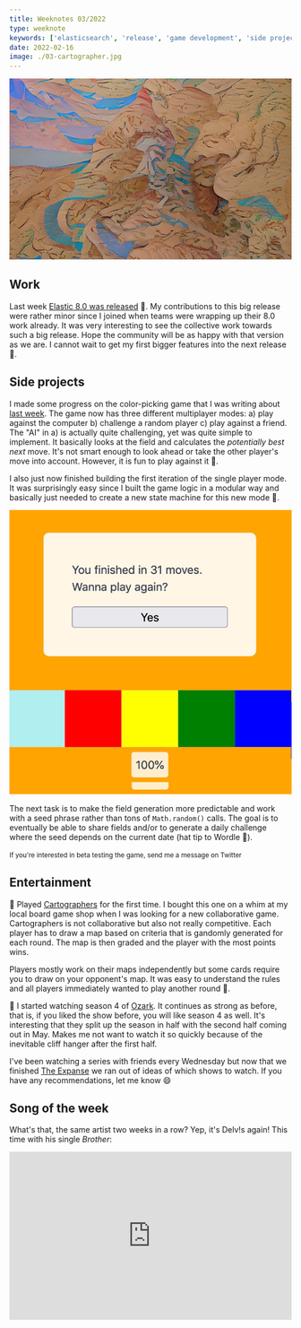 ```yaml
---
title: Weeknotes 03/2022
type: weeknote
keywords: ['elasticsearch', 'release', 'game development', 'side project', 'cartographers']
date: 2022-02-16
image: ./03-cartographer.jpg
---
```


![Cartographer art](./03-cartographer.jpg)

## Work

Last week [Elastic 8.0 was released](https://www.elastic.co/blog/whats-new-elastic-8-0-0) 🎉. My contributions to this big release were rather minor since I joined when teams were wrapping up their 8.0 work already. It was very interesting to see the collective work towards such a big release. Hope the community will be as happy with that version as we are. I cannot wait to get my first bigger features into the next release 🙌.

## Side projects

I made some progress on the color-picking game that I was writing about [last week](/weeknotes/2022/02). The game now has three different multiplayer modes: a) play against the computer b) challenge a random player c) play against a friend. The "AI" in a) is actually quite challenging, yet was quite simple to implement. It basically looks at the field and calculates the *potentially best next* move. It's not smart enough to look ahead or take the other player's move into account. However, it is fun to play against it 🤖.

I also just now finished building the first iteration of the single player mode. It was surprisingly easy since I built the game logic in a modular way and basically just needed to create a new state machine for this new mode 🎉.

![Single Player mode](./03-singleplayer.png)

The next task is to make the field generation more predictable and work with a seed phrase rather than tons of `Math.random()` calls. The goal is to eventually be able to share fields and/or to generate a daily challenge where the seed depends on the current date (hat tip to Wordle 👋).

<small>If you're interested in beta testing the game, send me a message on Twitter</small>


## Entertainment

🎲 Played [Cartographers](https://boardgamegeek.com/boardgame/263918/cartographers) for the first time. I bought this one on a whim at my local board game shop when I was looking for a new collaborative game. Cartographers is not collaborative but also not really competitive. Each player has to draw a map based on criteria that is gandomly generated for each round. The map is then graded and the player with the most points wins.

Players mostly work on their maps independently but some cards require you to draw on your opponent's map. It was easy to understand the rules and all players immediately wanted to play another round 🥳.

🍿 I started watching season 4 of [Ozark](https://en.wikipedia.org/wiki/Ozark_(TV_series)). It continues as strong as before, that is, if you liked the show before, you will like season 4 as well. It's interesting that they split up the season in half with the second half coming out in May. Makes me not want to watch it so quickly because of the inevitable cliff hanger after the first half.

I've been watching a series with friends every Wednesday but now that we finished [The Expanse](/weeknotes/2022/02) we ran out of ideas of which shows to watch. If you have any recommendations, let me know 😄

## Song of the week

What's that, the same artist two weeks in a row? Yep, it's Delv!s again! This time with his single *Brother*:

<iframe width="100%" height="300" scrolling="no" frameborder="no" loading="lazy" src="https://w.soundcloud.com/player/?url=https%3A//api.soundcloud.com/tracks/560562795&color=%23ff5500&auto_play=false&hide_related=false&show_comments=true&show_user=true&show_reposts=false&show_teaser=true&visual=true"></iframe>
